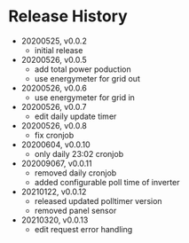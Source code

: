# Release History

* 20200525, v0.0.2
	* initial release
* 20200526, v0.0.5
	* add total power poduction
	* use energymeter for grid out
* 20200526, v0.0.6
	* use energymeter for grid in
* 20200526, v0.0.7
	* edit daily update timer
* 20200526, v0.0.8
	* fix cronjob
* 20200604, v0.0.10
	* only daily 23:02 cronjob
* 202009067, v0.0.11
	* removed daily cronjob
	* added configurable poll time of inverter
* 20210122, v0.0.12
	* released updated polltimer version
	* removed panel sensor
* 20210320, v0.0.13
	* edit request error handling
